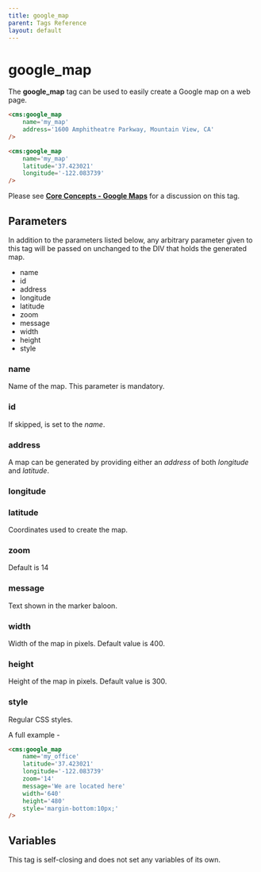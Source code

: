 ```yaml
---
title: google_map
parent: Tags Reference
layout: default
---
```


# google_map

The **google\_map** tag can be used to easily create a Google map on a web page.

```html
<cms:google_map
    name='my_map'
    address='1600 Amphitheatre Parkway, Mountain View, CA'
/>
```

```html
<cms:google_map
    name='my_map'
    latitude='37.423021'
    longitude='-122.083739'
/>
```

Please see [**Core Concepts - Google Maps**](../concepts/google-maps.html) for a discussion on this tag.

## Parameters

In addition to the parameters listed below, any arbitrary parameter given to this tag will be passed on unchanged to the DIV that holds the generated map.

* name
* id
* address
* longitude
* latitude
* zoom
* message
* width
* height
* style

### name

Name of the map. This parameter is mandatory.

### id

If skipped, is set to the _name_.

### address

A map can be generated by providing either an _address_ of both _longitude_ and _latitude_.

### longitude

### latitude

Coordinates used to create the map.

### zoom

Default is 14

### message

Text shown in the marker baloon.

### width

Width of the map in pixels. Default value is 400\.

### height

Height of the map in pixels. Default value is 300\.

### style

Regular CSS styles.

A full example -

```html
<cms:google_map
    name='my_office'
    latitude='37.423021'
    longitude='-122.083739'
    zoom='14'
    message='We are located here'
    width='640'
    height='480'
    style='margin-bottom:10px;'
/>
```

## Variables

This tag is self-closing and does not set any variables of its own.
